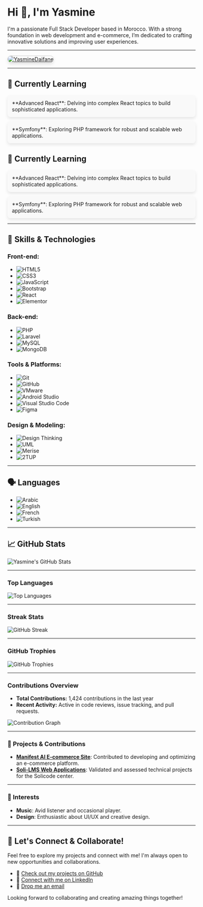 # Hi 👋, I'm Yasmine

I'm a passionate Full Stack Developer based in Morocco. With a strong foundation in web development and e-commerce, I’m dedicated to crafting innovative solutions and improving user experiences.

---

<p align="left">
  <a href="https://github.com/YasmineDaifane">
    <img src="https://komarev.com/ghpvc/?username=YasmineDaifane&label=Profile%20Views&color=0e75b6&style=flat-square" alt="YasmineDaifane" style="border-radius: 12px; border: 1px solid #ccc; box-shadow: 0px 4px 8px rgba(0, 0, 0, 0.1);"/>
  </a>
</p>

---

## 🌱 Currently Learning

<div style="background: #f9f9f9; border-radius: 8px; padding: 12px; box-shadow: 0px 4px 8px rgba(0, 0, 0, 0.1);">
  **Advanced React**: Delving into complex React topics to build sophisticated applications.
</div>
<div style="background: #f9f9f9; border-radius: 8px; padding: 12px; box-shadow: 0px 4px 8px rgba(0, 0, 0, 0.1); margin-top: 12px;">
  **Symfony**: Exploring PHP framework for robust and scalable web applications.
</div>


## 🌱 Currently Learning

<div style="display: flex; flex-direction: column; gap: 12px;">
  <div style="background: #f9f9f9; border-radius: 8px; padding: 12px; box-shadow: 0px 4px 8px rgba(0, 0, 0, 0.1);">
    **Advanced React**: Delving into complex React topics to build sophisticated applications.
  </div>
  <div style="background: #f9f9f9; border-radius: 8px; padding: 12px; box-shadow: 0px 4px 8px rgba(0, 0, 0, 0.1);">
    **Symfony**: Exploring PHP framework for robust and scalable web applications.
  </div>
</div>

---


## 🚀 Skills & Technologies

### Front-end:
- ![HTML5](https://img.shields.io/badge/HTML5-E34F26?style=for-the-badge&logo=html5&logoColor=white&labelColor=E34F26&color=white&borderRadius=25px)
- ![CSS3](https://img.shields.io/badge/CSS3-1572B6?style=for-the-badge&logo=css3&logoColor=white&labelColor=1572B6&color=white&borderRadius=25px)
- ![JavaScript](https://img.shields.io/badge/JavaScript-F7DF1E?style=for-the-badge&logo=javascript&logoColor=black&labelColor=F7DF1E&color=black&borderRadius=25px)
- ![Bootstrap](https://img.shields.io/badge/Bootstrap-563D7C?style=for-the-badge&logo=bootstrap&logoColor=white&labelColor=563D7C&color=white&borderRadius=25px)
- ![React](https://img.shields.io/badge/React-61DAFB?style=for-the-badge&logo=react&logoColor=black&labelColor=61DAFB&color=black&borderRadius=12px)
- ![Elementor](https://img.shields.io/badge/Elementor-000000?style=for-the-badge&logo=elementor&logoColor=white&labelColor=000000&color=white&borderRadius=12px)

### Back-end:
- ![PHP](https://img.shields.io/badge/PHP-777BB4?style=for-the-badge&logo=php&logoColor=white&labelColor=777BB4&color=white&borderRadius=12px)
- ![Laravel](https://img.shields.io/badge/Laravel-F05340?style=for-the-badge&logo=laravel&logoColor=white&labelColor=F05340&color=white&borderRadius=12px)
- ![MySQL](https://img.shields.io/badge/MySQL-00758F?style=for-the-badge&logo=mysql&logoColor=white&labelColor=00758F&color=white&borderRadius=12px)
- ![MongoDB](https://img.shields.io/badge/MongoDB-47A248?style=for-the-badge&logo=mongodb&logoColor=white&labelColor=47A248&color=white&borderRadius=12px)

### Tools & Platforms:
- ![Git](https://img.shields.io/badge/Git-F05032?style=for-the-badge&logo=git&logoColor=white&labelColor=F05032&color=white&borderRadius=12px)
- ![GitHub](https://img.shields.io/badge/GitHub-181717?style=for-the-badge&logo=github&logoColor=white&labelColor=181717&color=white&borderRadius=12px)
- ![VMware](https://img.shields.io/badge/VMware-607078?style=for-the-badge&logo=vmware&logoColor=white&labelColor=607078&color=white&borderRadius=12px)
- ![Android Studio](https://img.shields.io/badge/Android_Studio-3DDC84?style=for-the-badge&logo=android-studio&logoColor=white&labelColor=3DDC84&color=white&borderRadius=12px)
- ![Visual Studio Code](https://img.shields.io/badge/Visual_Studio_Code-007ACC?style=for-the-badge&logo=visual-studio-code&logoColor=white&labelColor=007ACC&color=white&borderRadius=12px)
- ![Figma](https://img.shields.io/badge/Figma-F24E1E?style=for-the-badge&logo=figma&logoColor=white&labelColor=F24E1E&color=white&borderRadius=12px)

### Design & Modeling:
- ![Design Thinking](https://img.shields.io/badge/Design_Thinking-FF7F50?style=for-the-badge&logo=design&logoColor=white&labelColor=FF7F50&color=white&borderRadius=12px)
- ![UML](https://img.shields.io/badge/UML-000000?style=for-the-badge&logo=uml&logoColor=white&labelColor=000000&color=white&borderRadius=12px)
- ![Merise](https://img.shields.io/badge/MERISE-1E90FF?style=for-the-badge&logo=data:image/png;base64,iVBORw0KGgoAAAANSUhEUgAAACAAAAAgCAIAAAD8GO2jAAAAmklEQVR4nOzdeXUBdQwG4XchYP4fBicQyFEM0Tk3d6dOQJtbFvRAE8A4k+7PbIl9xuKDvbi8JY3IujKQ4yfR8bRdFGREJ9XXr53xkICVLiYBtmO9jMSQnJ+SHCR1e0P7bSswWz5FYf6b5shtTVihPHfpLgttTDZq76nMD3xhEr9OlzzJIH7mU4rF1GUbRgiayjHkNz4H8jPp8TsW2l4PwwZCp2OaEBTQKxC6BFv5YXl7k34fM8BhbVOmT4Ywn5+ZRjPKyEnKcM0yV4TpJDAkQcqFZnQkkJtAdZquFouqsw2ogV+fq9SGVyyUZZRrACfgjfWbN4yNImqvhMBcM8MDSZnYcd+MweoqT/gpVY2TT9FuT7aLpklSbmQKmB2q0lKptGzrTeZsYx1GzL9gAAAAABJRU5ErkJggg==&labelColor=1E90FF&color=white&borderRadius=12px)
- ![2TUP](https://img.shields.io/badge/2TUP-00BFFF?style=for-the-badge&logo=data:image/png;base64,iVBORw0KGgoAAAANSUhEUgAAAFwAAABtCAYAAABH3ErHAAAAmklEQVR4nOzdeXUBdQwG4XchYP4fBicQyFEM0Tk3d6dOQJtbFvRAE8A4k+7PbIl9xuKDvbi8JY3IujKQ4yfR8bRdFGREJ9XXr53xkICVLiYBtmO9jMSQnJ+SHCR1e0P7bSswWz5FYf6b5shtTVihPHfpLgttTDZq76nMD3xhEr9OlzzJIH7mU4rF1GUbRgiayjHkNz4H8jPp8TsW2l4PwwZCp2OaEBTQKxC6BFv5YXl7k34fM8BhbVOmT4Ywn5+ZRjPKyEnKcM0yV4TpJDAkQcqFZnQkkJtAdZquFouqsw2ogV+fq9SGVyyUZZRrACfgjfWbN4yNImqvhMBcM8MDSZnYcd+MweoqT/gpVY2TT9FuT7aLpklSbmQKmB2q0lKptGzrTeZsYx1GzL9gAAAAABJRU5ErkJggg==&labelColor=00BFFF&color=white&borderRadius=12px)

---

## 🗣️ Languages

- ![Arabic](https://img.shields.io/badge/Arabic-Native-orange?style=for-the-badge&labelColor=orange&color=white&borderRadius=12px)
- ![English](https://img.shields.io/badge/English-Fluent-blue?style=for-the-badge&labelColor=blue&color=white&borderRadius=12px)
- ![French](https://img.shields.io/badge/French-Intermediate-red?style=for-the-badge&labelColor=red&color=white&borderRadius=12px)
- ![Turkish](https://img.shields.io/badge/Turkish-Intermediate-yellow?style=for-the-badge&labelColor=yellow&color=white&borderRadius=12px)

---



## 📈 GitHub Stats

![Yasmine's GitHub Stats](https://github-readme-stats.vercel.app/api?username=Yasmine-daifane&show_icons=true&count_private=true&hide_title=true&hide=prs&theme=dark)

---

### Top Languages
![Top Languages](https://github-readme-stats.vercel.app/api/top-langs/?username=Yasmine-daifane&layout=compact&theme=dark)

---

### Streak Stats

![GitHub Streak](https://github-readme-streak-stats.herokuapp.com/?user=Yasmine-daifane&theme=dark)

---

### GitHub Trophies

![GitHub Trophies](https://github-profile-trophy.vercel.app/?username=Yasmine-daifane&theme=darkhub)

---

### Contributions Overview

- **Total Contributions:** 1,424 contributions in the last year
- **Recent Activity:** Active in code reviews, issue tracking, and pull requests.

![Contribution Graph](https://github-readme-stats.vercel.app/api/top-langs/?username=Yasmine-daifane&layout=compact&theme=dark)

---

### 🌟 Projects & Contributions

- **[Manifest AI E-commerce Site](#)**: Contributed to developing and optimizing an e-commerce platform.
- **[Soli-LMS Web Applications](#)**: Validated and assessed technical projects for the Solicode center.

---

### 🎨 Interests

- **Music**: Avid listener and occasional player.
- **Design**: Enthusiastic about UI/UX and creative design.

---

## 🚀 Let's Connect & Collaborate!

Feel free to explore my projects and connect with me! I'm always open to new opportunities and collaborations. 

- 🌟 [Check out my projects on GitHub](https://github.com/Yasmine-daifane)
- 🤝 [Connect with me on LinkedIn](https://linkedin.com/in/yasmine-daifane)
- 💬 [Drop me an email](mailto:yasmine.daifane.solicode@gmail.com)

Looking forward to collaborating and creating amazing things together!
